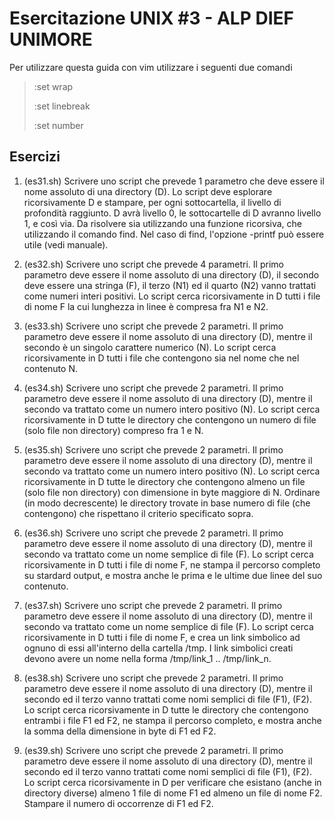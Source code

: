 # Esercitazione UNIX #3 - ALP DIEF UNIMORE 
Per utilizzare questa guida con vim utilizzare i seguenti due comandi 

>:set wrap 
>
>:set linebreak
>
>:set number

## Esercizi
01. (es31.sh) Scrivere uno script che prevede 1 parametro che deve essere il nome assoluto di una directory (D). Lo script deve esplorare ricorsivamente D e stampare, per ogni sottocartella, il livello di profondità raggiunto. D avrà livello 0, le sottocartelle di D avranno livello 1, e così via. Da risolvere sia utilizzando una funzione ricorsiva, che utilizzando il comando find. Nel caso di find, l'opzione -printf può essere utile (vedi manuale).

02. (es32.sh) Scrivere uno script che prevede 4 parametri. Il primo parametro deve essere il nome assoluto di una directory (D), il secondo deve essere una stringa (F), il terzo (N1) ed il quarto (N2) vanno trattati come numeri interi positivi. Lo script cerca ricorsivamente in D tutti i file di nome F la cui lunghezza in linee è compresa fra N1 e N2. 

03. (es33.sh) Scrivere uno script che prevede 2 parametri. Il primo parametro deve essere il nome assoluto di una directory (D), mentre il secondo è un singolo carattere numerico (N). Lo script cerca ricorsivamente in D tutti i file che contengono sia nel nome che nel contenuto N.  

04. (es34.sh) Scrivere uno script che prevede 2 parametri. Il primo parametro deve essere il nome assoluto di una directory (D), mentre il secondo va trattato come un numero intero positivo (N). Lo script cerca ricorsivamente in D tutte le directory che contengono un numero di file (solo file non directory) compreso fra 1 e N. 

05. (es35.sh) Scrivere uno script che prevede 2 parametri. Il primo parametro deve essere il nome assoluto di una directory (D), mentre il secondo va trattato come un numero intero positivo (N). Lo script cerca ricorsivamente in D tutte le directory che contengono almeno un file (solo file non directory) con dimensione in byte maggiore di N. Ordinare (in modo decrescente) le directory trovate in base numero di file (che contengono) che rispettano il criterio specificato sopra.

06. (es36.sh) Scrivere uno script che prevede 2 parametri. Il primo parametro deve essere il nome assoluto di una directory (D), mentre il secondo va trattato come un nome semplice di file (F). Lo script cerca ricorsivamente in D tutti i file di nome F, ne stampa il percorso completo su stardard output, e mostra anche le prima e le ultime due linee del suo contenuto.

07. (es37.sh) Scrivere uno script che prevede 2 parametri. Il primo parametro deve essere il nome assoluto di una directory (D), mentre il secondo va trattato come un nome semplice di file (F). Lo script cerca ricorsivamente in D tutti i file di nome F, e crea un link simbolico ad ognuno di essi all'interno della cartella /tmp. I link simbolici creati devono avere un nome nella forma /tmp/link_1 .. /tmp/link_n.

08. (es38.sh) Scrivere uno script che prevede 2 parametri. Il primo parametro deve essere il nome assoluto di una directory (D), mentre il secondo ed il terzo vanno trattati come nomi semplici di file (F1), (F2). Lo script cerca ricorsivamente in D tutte le directory che contengono entrambi i file F1 ed F2, ne stampa il percorso completo, e mostra anche la somma della dimensione in byte di F1 ed F2.

09. (es39.sh) Scrivere uno script che prevede 2 parametri. Il primo parametro deve essere il nome assoluto di una directory (D), mentre il secondo ed il terzo vanno trattati come nomi semplici di file (F1), (F2). Lo script cerca ricorsivamente in D per verificare che esistano (anche in directory diverse) almeno 1 file di nome F1 ed almeno un file di nome F2. Stampare il numero di occorrenze di F1 ed F2.
